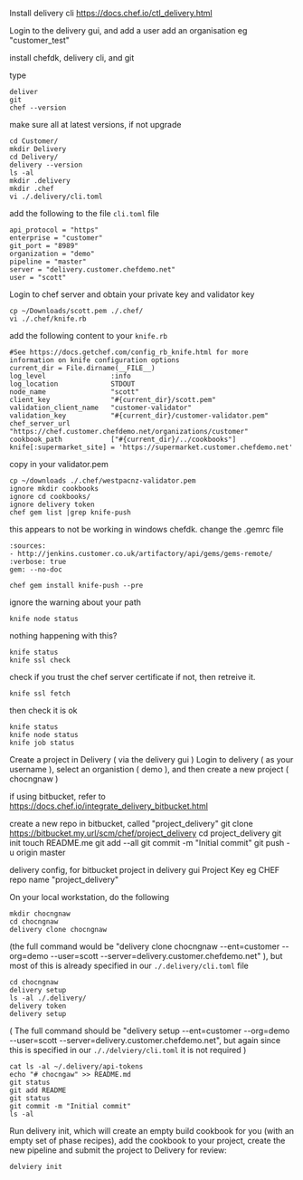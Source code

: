 Install delivery cli
https://docs.chef.io/ctl_delivery.html

Login to the delivery gui, and add a user
add an organisation eg "customer_test"

install chefdk, delivery cli, and git

type
```
deliver
git
chef --version
```
make sure all at latest versions, if not upgrade

```
cd Customer/
mkdir Delivery
cd Delivery/
delivery --version
ls -al
mkdir .delivery
mkdir .chef
vi ./.delivery/cli.toml
```
add the following to the file `cli.toml` file
```
api_protocol = "https"
enterprise = "customer"
git_port = "8989"
organization = "demo"
pipeline = "master"
server = "delivery.customer.chefdemo.net"
user = "scott"
```
Login to chef server and obtain your private key and validator key
```
cp ~/Downloads/scott.pem ./.chef/
vi ./.chef/knife.rb
```
add the following content to your `knife.rb`
```
#See https://docs.getchef.com/config_rb_knife.html for more information on knife configuration options
current_dir = File.dirname(__FILE__)
log_level                :info
log_location             STDOUT
node_name                "scott"
client_key               "#{current_dir}/scott.pem"
validation_client_name   "customer-validator"
validation_key           "#{current_dir}/customer-validator.pem"
chef_server_url          "https://chef.customer.chefdemo.net/organizations/customer"
cookbook_path            ["#{current_dir}/../cookbooks"]
knife[:supermarket_site] = 'https://supermarket.customer.chefdemo.net'
```
copy in your validator.pem
```
cp ~/downloads ./.chef/westpacnz-validator.pem
ignore mkdir cookbooks
ignore cd cookbooks/
ignore delivery token
chef gem list |grep knife-push
```
this appears to not be working in windows chefdk. 
change the .gemrc file
```
:sources:
- http://jenkins.customer.co.uk/artifactory/api/gems/gems-remote/
:verbose: true
gem: --no-doc
```
```
chef gem install knife-push --pre
```
ignore the warning about your path
```
knife node status
```
nothing happening with this?
```
knife status
knife ssl check
```
check if you trust the chef server certificate
if not, then retreive it.
```
knife ssl fetch
```
then check it is ok
```
knife status
knife node status
knife job status
```
Create a project in Delivery ( via the delivery gui )
Login to delivery ( as your username ), select an organistion ( demo ), and then create a new project ( chocngnaw )

if using bitbucket, refer to https://docs.chef.io/integrate_delivery_bitbucket.html

create a new repo in bitbucket, called "project_delivery"
git clone https://bitbucket.my.url/scm/chef/project_delivery
cd project_delivery
git init
touch README.me
git add --all
git commit -m "Initial commit"
git push - u origin master

delivery config, for  bitbucket project in delivery gui
Project Key eg CHEF
repo name "project_delivery"

On your local workstation, do the following
```
mkdir chocngnaw
cd chocngnaw
delivery clone chocngnaw
```
(the full command would be "delivery clone chocngnaw --ent=customer --org=demo --user=scott --server=delivery.customer.chefdemo.net" ), but most of this is already specified in our `./.delivery/cli.toml` file
```
cd chocngnaw
delivery setup
ls -al ./.delivery/
delivery token
delivery setup
```
( The full command should be "delivery setup --ent=customer --org=demo --user=scott --server=delivery.customer.chefdemo.net", but again since this is specified in our `././delviery/cli.toml` it is not required )
```
cat ls -al ~/.delivery/api-tokens
echo "# chocngaw" >> README.md
git status
git add README
git status
git commit -m "Initial commit"
ls -al
```
Run delivery init, which will create an empty build cookbook for you (with an empty set of phase recipes), add the cookbook to your project, create the new pipeline and submit the project to Delivery for review: 
```
delviery init
```


